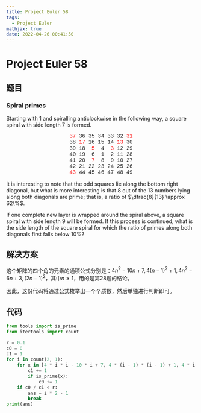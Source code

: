 ```yaml
---
title: Project Euler 58
tags:
  - Project Euler
mathjax: true
date: 2022-04-26 00:41:50
---
```



<escape><!-- more --></escape>

# Project Euler 58

## 题目

### Spiral primes

Starting with 1 and spiralling anticlockwise in the following way, a square spiral with side length 7 is formed.
<center style="font-family:'Courier New', monospace;">
<font color=red>37</font> 36 35 34 33 32  <font color=red>31</font> <br /> 38 <font color=red>17</font> 16 15 14 <font color=red>13</font> 30 <br />
39 18 <font color=red>&nbsp;5</font> &nbsp;4 <font color=red>&nbsp;3</font> 12 29 <br />
40 19 &nbsp;6 &nbsp;1 &nbsp;2 11 28 <br />
41 20 <font color=red>&nbsp;7</font> &nbsp;8 &nbsp;9 10 27 <br />
42 21 22 23 24 25 26 <br />
<font color=red>43</font> 44 45 46 47 48 49
</center>

It is interesting to note that the odd squares lie along the bottom right diagonal, but what is more interesting is that $8$ out of the $13$ numbers lying along both diagonals are prime; that is, a ratio of $\dfrac{8}{13} \approx 62\%$.

If one complete new layer is wrapped around the spiral above, a square spiral with side length $9$ will be formed. If this process is continued, what is the side length of the square spiral for which the ratio of primes along both diagonals first falls below $10\%$?

## 解决方案

这个矩阵的四个角的元素的通项公式分别是：$4n^2-10n+7,4(n-1)^2+1,4n^2-6n+3,(2n-1)^2$，其中$n\ge 1$，用的是第28题的结论。

因此，这份代码将通过公式枚举出一个个质数，然后单独进行判断即可。

## 代码

```py
from tools import is_prime
from itertools import count

r = 0.1
c0 = 0
c1 = 1
for i in count(2, 1):
    for x in [4 * i * i - 10 * i + 7, 4 * (i - 1) * (i - 1) + 1, 4 * i * i - 6 * i + 3, (2 * i - 1) ** 2]:
        c1 += 1
        if is_prime(x):
            c0 += 1
    if c0 / c1 < r:
        ans = i * 2 - 1
        break
print(ans)

```
